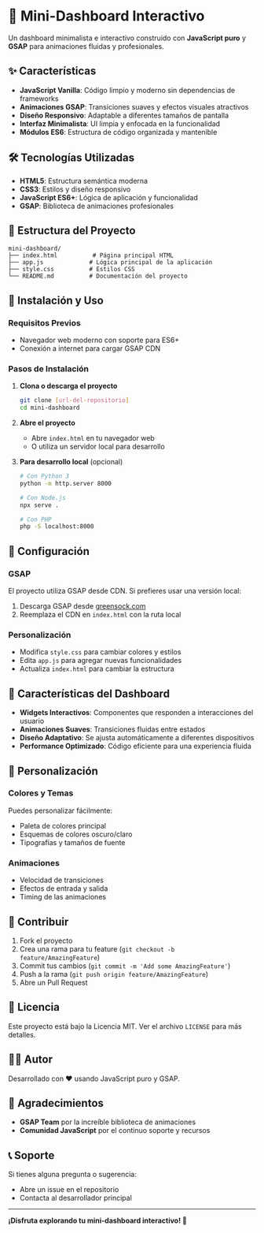 # 🚀 Mini-Dashboard Interactivo

Un dashboard minimalista e interactivo construido con **JavaScript puro** y **GSAP** para animaciones fluidas y profesionales.

## ✨ Características

- **JavaScript Vanilla**: Código limpio y moderno sin dependencias de frameworks
- **Animaciones GSAP**: Transiciones suaves y efectos visuales atractivos
- **Diseño Responsivo**: Adaptable a diferentes tamaños de pantalla
- **Interfaz Minimalista**: UI limpia y enfocada en la funcionalidad
- **Módulos ES6**: Estructura de código organizada y mantenible

## 🛠️ Tecnologías Utilizadas

- **HTML5**: Estructura semántica moderna
- **CSS3**: Estilos y diseño responsivo
- **JavaScript ES6+**: Lógica de aplicación y funcionalidad
- **GSAP**: Biblioteca de animaciones profesionales

## 📁 Estructura del Proyecto

```
mini-dashboard/
├── index.html          # Página principal HTML
├── app.js             # Lógica principal de la aplicación
├── style.css          # Estilos CSS
└── README.md          # Documentación del proyecto
```

## 🚀 Instalación y Uso

### Requisitos Previos
- Navegador web moderno con soporte para ES6+
- Conexión a internet para cargar GSAP CDN

### Pasos de Instalación

1. **Clona o descarga el proyecto**
   ```bash
   git clone [url-del-repositorio]
   cd mini-dashboard
   ```

2. **Abre el proyecto**
   - Abre `index.html` en tu navegador web
   - O utiliza un servidor local para desarrollo

3. **Para desarrollo local** (opcional)
   ```bash
   # Con Python 3
   python -m http.server 8000
   
   # Con Node.js
   npx serve .
   
   # Con PHP
   php -S localhost:8000
   ```

## 🔧 Configuración

### GSAP
El proyecto utiliza GSAP desde CDN. Si prefieres usar una versión local:

1. Descarga GSAP desde [greensock.com](https://greensock.com/)
2. Reemplaza el CDN en `index.html` con la ruta local

### Personalización
- Modifica `style.css` para cambiar colores y estilos
- Edita `app.js` para agregar nuevas funcionalidades
- Actualiza `index.html` para cambiar la estructura

## 📱 Características del Dashboard

- **Widgets Interactivos**: Componentes que responden a interacciones del usuario
- **Animaciones Suaves**: Transiciones fluidas entre estados
- **Diseño Adaptativo**: Se ajusta automáticamente a diferentes dispositivos
- **Performance Optimizado**: Código eficiente para una experiencia fluida

## 🎨 Personalización

### Colores y Temas
Puedes personalizar fácilmente:
- Paleta de colores principal
- Esquemas de colores oscuro/claro
- Tipografías y tamaños de fuente

### Animaciones
- Velocidad de transiciones
- Efectos de entrada y salida
- Timing de las animaciones

## 🤝 Contribuir

1. Fork el proyecto
2. Crea una rama para tu feature (`git checkout -b feature/AmazingFeature`)
3. Commit tus cambios (`git commit -m 'Add some AmazingFeature'`)
4. Push a la rama (`git push origin feature/AmazingFeature`)
5. Abre un Pull Request

## 📄 Licencia

Este proyecto está bajo la Licencia MIT. Ver el archivo `LICENSE` para más detalles.

## 👨‍💻 Autor

Desarrollado con ❤️ usando JavaScript puro y GSAP.

## 🙏 Agradecimientos

- **GSAP Team** por la increíble biblioteca de animaciones
- **Comunidad JavaScript** por el continuo soporte y recursos

## 📞 Soporte

Si tienes alguna pregunta o sugerencia:
- Abre un issue en el repositorio
- Contacta al desarrollador principal

---

**¡Disfruta explorando tu mini-dashboard interactivo! 🎉**
